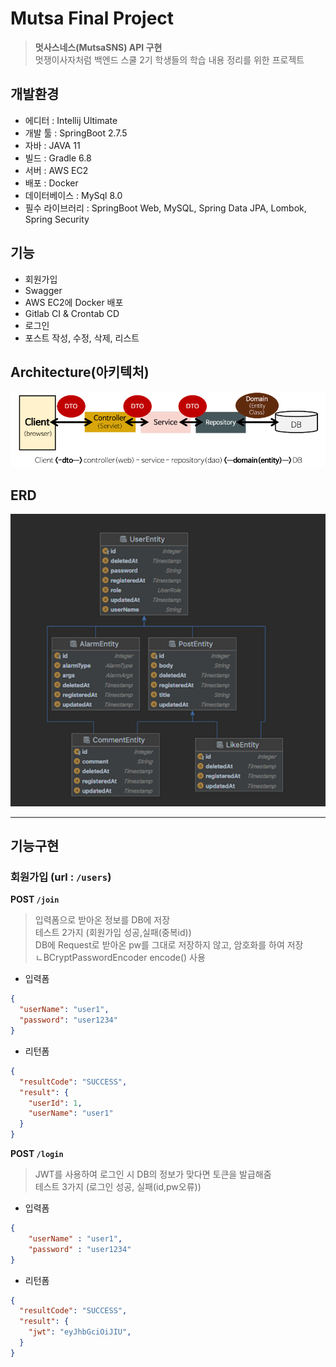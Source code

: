 # Mutsa Final Project
> **멋사스네스(MutsaSNS) API 구현** <br>
> 멋쟁이사자처럼 백엔드 스쿨 2기 학생들의 학습 내용 정리를 위한 프로젝트

## 개발환경
- 에디터 : Intellij Ultimate
- 개발 툴 : SpringBoot 2.7.5
- 자바 : JAVA 11
- 빌드 : Gradle 6.8
- 서버 : AWS EC2
- 배포 : Docker
- 데이터베이스 : MySql 8.0
- 필수 라이브러리 : SpringBoot Web, MySQL, Spring Data JPA, Lombok, Spring Security

## 기능
- 회원가입
- Swagger
- AWS EC2에 Docker 배포
- Gitlab CI & Crontab CD
- 로그인 
- 포스트 작성, 수정, 삭제, 리스트

## Architecture(아키텍처)
![img.png](img.png)

## ERD
![img_1.png](img_1.png)

---

## 기능구현
### 회원가입 (url : `/users`)
**POST `/join`**
> 입력폼으로 받아온 정보를 DB에 저장   
> 테스트 2가지 (회원가입 성공,실패(중복id))    
> DB에 Request로 받아온 pw를 그대로 저장하지 않고, 암호화를 하여 저장    
> ㄴBCryptPasswordEncoder encode() 사용
* 입력폼
```json
{
  "userName": "user1",
  "password": "user1234"
}
```
* 리턴폼
```json
{
  "resultCode": "SUCCESS",
  "result": {
    "userId": 1,
    "userName": "user1"
  }
}
```
**POST `/login`**
> JWT를 사용하여 로그인 시 DB의 정보가 맞다면 토큰을 발급해줌    
> 테스트 3가지 (로그인 성공, 실패(id,pw오류))
* 입력폼
```json
{
	"userName" : "user1",
	"password" : "user1234"
}
```
* 리턴폼
```json
{
  "resultCode": "SUCCESS",
  "result": {
    "jwt": "eyJhbGciOiJIU",
  }
}
```
